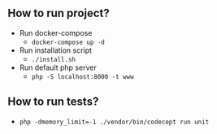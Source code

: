 ## How to run project?
* Run docker-compose
  * `docker-compose up -d`
* Run installation script
  * `./install.sh`
* Run default php server
  * `php -S localhost:8000 -t www`

## How to run tests?
* `php -dmemory_limit=-1 ./vendor/bin/codecept run unit`
